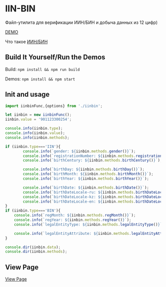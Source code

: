 # IIN-BIN
Файл-утилита для верификации ИИН/БИН и добыча данных из 12 цифр)

[DEMO](http://iinbin.dyinc.kz/)

Что такое [ИИН/БИН](https://ru.wikipedia.org/wiki/%D0%98%D0%BD%D0%B4%D0%B8%D0%B2%D0%B8%D0%B4%D1%83%D0%B0%D0%BB%D1%8C%D0%BD%D1%8B%D0%B9_%D0%B8%D0%B4%D0%B5%D0%BD%D1%82%D0%B8%D1%84%D0%B8%D0%BA%D0%B0%D1%86%D0%B8%D0%BE%D0%BD%D0%BD%D1%8B%D0%B9_%D0%BD%D0%BE%D0%BC%D0%B5%D1%80)


## Build It Yourself/Run the Demos
Build: `npm install && npm run build`

Demos: `npm install && npm start`

## Init and usage

```js
import iinbinFunc,{options} from './iinbin';

let iinbin = new iinbinFunc();
iinbin.value = '901123300254';

console.info(iinbin.type);
console.info(iinbin.value);
console.info(iinbin.methods);

if (iinbin.type==='IIN'){
        console.info(`gender: ${iinbin.methods.gender()}`);
        console.info(`registrationNumber: ${iinbin.methods.registrationNumber()}`);
        console.info(`birthCentury: ${iinbin.methods.birthCentury()}`);

        console.info(`birthDay: ${iinbin.methods.birthDay()}`);
        console.info(`birthMonth: ${iinbin.methods.birthMonth()}`);
        console.info(`birthYear: ${iinbin.methods.birthYear()}`);

        console.info(`birthDate: ${iinbin.methods.birthDate()}`);
        console.info(`birthDateLocale-ru: ${iinbin.methods.birthDateLocale('ru',options)}`);
        console.info(`birthDateLocale-kz: ${iinbin.methods.birthDateLocale('kz',options)}`);
        console.info(`birthDateLocale-en: ${iinbin.methods.birthDateLocale('en',options)}`);     
}
if (iinbin.type==='BIN'){
    console.info(`regMonth: ${iinbin.methods.regMonth()}`);
    console.info(`regYear: ${iinbin.methods.regYear()}`);
    console.info(`legalEntityType: ${iinbin.methods.legalEntityType()}`);

    console.info(`legalEntityAttribute: ${iinbin.methods.legalEntityAttribute()}`);
}

console.dir(iinbin.data);
console.dir(iinbin.methods);

```


## View Page

[View Page](https://diyazy.github.io/IIN-BIN/)